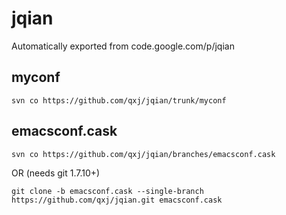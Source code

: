 # jqian
Automatically exported from code.google.com/p/jqian

## myconf

    svn co https://github.com/qxj/jqian/trunk/myconf

## emacsconf.cask

    svn co https://github.com/qxj/jqian/branches/emacsconf.cask
    
OR (needs git 1.7.10+)

    git clone -b emacsconf.cask --single-branch https://github.com/qxj/jqian.git emacsconf.cask
